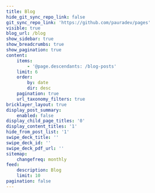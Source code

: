 ```yaml
---
title: Blog
hide_git_sync_repo_link: false
git_sync_repo_link: 'https://github.com/pauradev/pages'
visible: true
blog_url: /blog
show_sidebar: true
show_breadcrumbs: true
show_pagination: true
content:
    items:
        - '@page.descendants: /blog-posts'
    limit: 6
    order:
        by: date
        dir: desc
    pagination: true
    url_taxonomy_filters: true
bricklayer_layout: true
display_post_summary:
    enabled: false
display_child_page_titles: '0'
display_content_titles: '1'
hide_from_post_list: '1'
swipe_deck_title: ''
swipe_deck_id: ''
swipe_deck_pdf_url: ''
sitemap:
    changefreq: monthly
feed:
    description: Blog
    limit: 10
pagination: false
---
```


